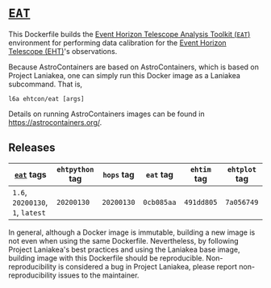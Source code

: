 # [`EAT`][1]

This Dockerfile builds the [Event Horizon Telescope Analysis Toolkit
(`EAT`)](https://github.com/sao-eht/eat) environment for performing
data calibration for the [Event Horizon Telescope
(EHT)](https://eventhorizontelescope.org/)'s observations.

Because AstroContainers are based on AstroContainers, which is based
on Project Laniakea, one can simply run this Docker image as a
Laniakea subcommand.
That is,

    l6a ehtcon/eat [args]

Details on running AstroContainers images can be found in
https://astrocontainers.org/.

## Releases

[`eat`][1] tags | `ehtpython` tag | `hops` tag | `eat` tag | `ehtim` tag | `ehtplot` tag
--- | --- | --- | --- | --- | ---
`1.6`, `20200130`, `1`, `latest` | `20200130` | `20200130` | `0cb085aa` | `491dd805` | `7a056749`

In general, although a Docker image is immutable, building a new image
is not even when using the same Dockerfile.
Nevertheless, by following Project Laniakea's best practices and using
the Laniakea base image, building image with this Dockerfile should be
reproducible.
Non-reproducibility is considered a bug in Project Laniakea, please
report non-reproducibility issues to the maintainer.

[1]: https://hub.docker.com/repository/docker/ehtcon/eat
